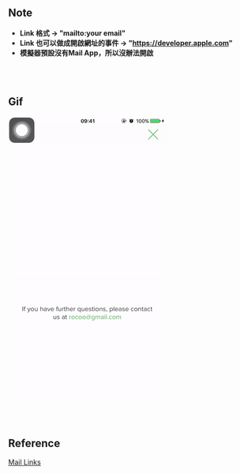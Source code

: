 
 Note
----------------

* **Link 格式 -> "mailto:your email"**
* **Link 也可以做成開啟網址的事件 -> "https://developer.apple.com"**
* **模擬器預設沒有Mail App，所以沒辦法開啟**

<br>
<br>

 Gif
----------------

![Alt Text](Gif/MailLink.gif)

<br>
<br>

 Reference
----------------
[Mail Links](https://developer.apple.com/library/content/featuredarticles/iPhoneURLScheme_Reference/MailLinks/MailLinks.html)








